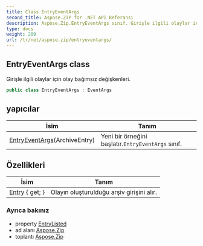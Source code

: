 ```yaml
---
title: Class EntryEventArgs
second_title: Aspose.ZIP for .NET API Referansı
description: Aspose.Zip.EntryEventArgs sınıf. Girişle ilgili olaylar için olay bağımsız değişkenleri.
type: docs
weight: 200
url: /tr/net/aspose.zip/entryeventargs/
---
```

## EntryEventArgs class

Girişle ilgili olaylar için olay bağımsız değişkenleri.

```csharp
public class EntryEventArgs : EventArgs
```

## yapıcılar

| İsim | Tanım |
| --- | --- |
| [EntryEventArgs](entryeventargs/)(ArchiveEntry) | Yeni bir örneğini başlatır.`EntryEventArgs` sınıf. |

## Özellikleri

| İsim | Tanım |
| --- | --- |
| [Entry](../../aspose.zip/entryeventargs/entry/) { get; } | Olayın oluşturulduğu arşiv girişini alır. |

### Ayrıca bakınız

* property [EntryListed](../archiveloadoptions/entrylisted/)
* ad alanı [Aspose.Zip](../../aspose.zip/)
* toplantı [Aspose.Zip](../../)


